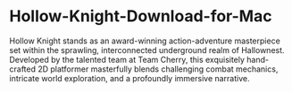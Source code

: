 # Hollow-Knight-Download-for-Mac
Hollow Knight stands as an award-winning action-adventure masterpiece set within the sprawling, interconnected underground realm of Hallownest. Developed by the talented team at Team Cherry, this exquisitely hand-crafted 2D platformer masterfully blends challenging combat mechanics, intricate world exploration, and a profoundly immersive narrative.
